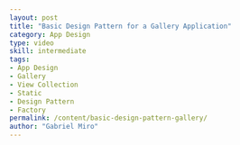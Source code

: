 ```yaml
---
layout: post
title: "Basic Design Pattern for a Gallery Application"
category: App Design
type: video
skill: intermediate
tags:
- App Design
- Gallery
- View Collection
- Static
- Design Pattern
- Factory
permalink: /content/basic-design-pattern-gallery/
author: "Gabriel Miro"
---
```

